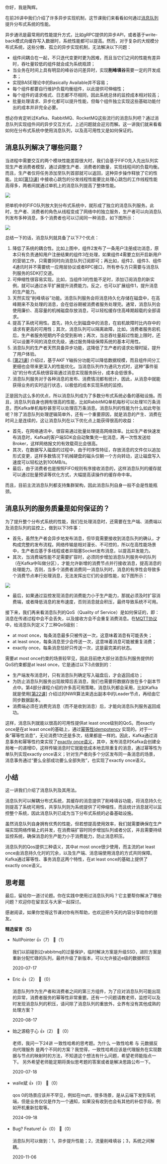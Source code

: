 你好，我是陶辉。

在前26讲中我们介绍了许多异步实现机制，这节课我们来看看如何通过[消息队列](https://zh.wikipedia.org/wiki/%E6%B6%88%E6%81%AF%E9%98%9F%E5%88%97)提升分布式系统的性能。

异步通讯是最常用的性能提升方式，比如gRPC提供的异步API，或者基于write-back模式向缓存写入数据时，系统性能都可以提高。然而，对于复杂的大规模分布式系统，这些分散、孤立的异步实现机制，无法解决以下问题：

- 组件间耦合在一起，不只迭代变更时更为困难，而且当它们之间的性能有差异时，吞吐量较低的组件就会成为系统瓶颈；
- 当业务在时间上具有明显的峰谷访问差异时，实现**削峰填谷**需要一定的开发成本；
- 实现BASE理论中的Basically Available并不容易；
- 每个组件都要自行维护负载均衡组件，以此提供可伸缩性；
- 每个组件的请求格式、日志都不尽相同，因此系统总体的监控成本相对较高；
- 批量处理请求、异步化都可以提升性能，但每个组件独立实现这些基础功能付出的成本并非完全必要。

想必你肯定听过Kafka、RabbitMQ、RocketMQ这些流行的消息队列吧？通过消息队列实现组件间的异步交互方式，上述问题就会迎刃而解。这一讲我们就来看看如何在分布式系统中使用消息队列，以及高可用性又是如何保证的。

## 消息队列解决了哪些问题？

当进程中需要交互的两个模块性能差距很大时，我们会基于FIFO先入先出队列实现生产者消费者模型，通过调整生产者、消费者的数量，实现线程间的负载均衡。而且，生产者仅将任务添加至队列首部就可以返回，这种异步操作释放了它的性能。比如[\[第13课\]](https://time.geekbang.org/column/article/240656) 中接收心跳包的分发线程性能要比处理心跳包的工作线程性能高得多，两者间就通过单机上的消息队列提高了整体性能。

![](https://static001.geekbang.org/resource/image/18/21/1865eebccb3f65c6b56d526124c8e421.png?wh=1008%2A785)

把单机中的FIFO队列放大到分布式系统中，就形成了独立的消息队列服务。此时，生产者、消费者的角色从线程变成了网络中的独立服务，生产者可以向消息队列发布多种消息，多个消费者也可以订阅同一种消息，如下图所示：

![](https://static001.geekbang.org/resource/image/9c/7c/9ca376f54a0631b7e83e9fa024e3427c.png?wh=1527%2A657)

总结一下的话，消息队列就具备了以下7个优点：

1. 降低了系统的耦合性。比如上图中，组件2发布了一条用户注册成功消息，原本只有负责通知用户注册结果的组件3在处理，如果组件4需要立刻开启新用户的营销工作，只需要同时向消息队列订阅即可；再比如，组件2、组件3、组件4通讯时并不需要统一应用层协议或者RPC接口，所有参与方只需要与消息队列服务的SDK打交道。
2. 可伸缩性很容易实现。比如，当组件3的性能不足时，添加订阅消息的新实例，就可以通过水平扩展提升消费能力。反之，也可以扩展组件1，提升消息的生产能力。
3. 天然实现“削峰填谷”功能。消息队列服务会将消息持久化存储在磁盘中，在高峰期来不及处理的消息，会在低谷期被消费者服务处理完。通常，消息队列会使用廉价、高容量的机械磁盘存放消息，可以轻松缓存住高峰期超载的全部请求。
4. 提高了系统可用性。首先，持久化到磁盘中的消息，在宕机故障时比内存中的请求有更高的可用性；其次，消息队列可以隔离故障，比如，消费者服务宕机后，生产者服务短期内不会受到影响；再次，当总吞吐量超过性能上限时，还可以设置不同的消息优先级，通过服务降级保障系统的基本可用性。
5. 消息队列的生产者天然具备异步功能，这降低了生产者的请求处理时延，提升了用户体验。
6. [\[第21课\]](https://time.geekbang.org/column/article/252741) 介绍过，基于AKF Y轴拆分功能可以降低数据规模，而且组件间分工更细也会带来更深入的性能优化。当消息队列作为通讯方式时，这种“事件驱动”的分布式系统很容易通过消息实现服务拆分，成本会低很多。
7. 消息队列服务对于各种消息的发布、消费情况都有统计，因此，从消息中就能获得业务的实时运行状态，以极低的成本实现系统的监控。

正是因为这么多的优点，所以消息队列成为了多数分布式系统必备的基础设施。而且，消息队列自身也拥有很高的性能，比如RabbitMQ单机每秒可以处理10万条消息，而Kafka单机每秒甚至可以处理百万条消息。消息队列的性能为什么如此夸张呢？除了消息队列处理逻辑简单外，还有一个重要原因，就是消息的产生、消费在时间上是连续的，这让消息队列在以下优化点上能获得很高的收益：

- 首先，在网络通讯中，很容易通过批量处理提高网络效率。比如生产者快速发布消息时，Kafka的客户端SDK会自动聚集完一批消息，再一次性发送给Broker，这样网络报文的有效载荷比会很高。
- 其次，在数据写入磁盘的过程中，由于时序性特征，存放消息的文件仅以追加形式变更，这样多数情况下机械硬盘的磁头仅朝一个方向转动，这让磁盘写入速度可以轻松达到100MB/s。
- 最后，由于消费者也是按照FIFO规则有序接收消息的，这样消息队列的缓存就可以通过批量预读等优化方式，大幅提高读操作的缓存命中率。

而且，目前主流消息队列都支持集群架构，因此消息队列自身一般不会是性能瓶颈。

## 消息队列的服务质量是如何保证的？

为了提升整个分布式系统的性能，我们在处理消息时，还需要在生产端、消费端以及消息队列的监控上，做到以下3件事：

- 首先，虽然生产者会异步地发布消息，但毕竟需要接收到消息队列的确认，才构成完整的发布流程。网络传输是相对漫长、不可控的，所以在高性能场景中，生产者应基于多线程或者非阻塞Socket发布消息，以提高并发能力。
- 其次，当消费端性能不足需要扩容时，必须同步增加消息队列服务中的队列（在Kafka中叫做分区），才能允许新增的消费节点并行接收消息，提高消息的处理能力。否则，当多个消费者消费同一消息队列时，消息的有序性会导致多个消费节点串行处理消息，无法发挥出它们的全部性能，如下图所示：

<!--THE END-->

![](https://static001.geekbang.org/resource/image/bc/46/bc9b57604b2f15cf6fb95d64af99c546.png?wh=656%2A728)

- 最后，如果通过监控发现消息的消费能力小于生产能力，那就必须及时扩容消费端，或者降低消息的发布速度，否则消息就会积压，最终导致系统不可用。

接下来，我们再来看消息队列的QoS（Quality of Service）是如何保证的，即：消息在传递过程中会不会丢失，以及接收方会不会重复消费消息。在[MQTT协议](https://en.wikipedia.org/wiki/MQTT)中，给消息队列定义了三种QoS级别：

- at most once，每条消息最多只被传送一次，这意味着消息有可能丢失；
- at least once，每条消息至少会传送一次，这意味着消息可能被重复消费；
- exactly once，每条消息恰好只传送一次，这是最完美的状态。

需要at most once约束的场景较罕见，因此目前绝大部分消息队列服务提供的QoS约束都是at least once，它是通过以下3点做到的：

- 生产端发布消息时，只有消息队列确定写入磁盘后，才会返回成功；
- 为防止消息队列服务出现故障后丢消息，我们也需要将数据存放在多个副本节点中。第4部分课程介绍的许多高可用策略，消息队列都会采用，比如Kafka就是使用[\[第22课\]](https://time.geekbang.org/column/article/254600) 介绍过的NWR算法来选出副本中的Leader节点，再经由它同步数据副本。
- 消费端必须在消费完消息（而不是收到消息）后，才能向消息队列服务返回成功。

这样，消息队列就能以很高的可用性提供at least once级别的QoS。而exactly once是在at least once的基础上，通过[幂等性idempotency](https://en.wikipedia.org/wiki/Idempotence) 实现的。对于一条“幂等性消息”，无论消费1次还是多次，结果都是一样的。因此，Kafka通过消息事务和幂等性约束实现了[exactly once语义](https://kafka.apache.org/documentation/#upgrade_11_exactly_once_semantics)，其中，发布消息时Kafka会创建全局唯一的递增ID，这样传输消息时它就能低成本地去除重复的消息，通过幂等性为单队列实现exactly once语义；针对生产者向多个分区发布同一条消息的场景，消息事务通过“要么全部成功要么全部失败”，也实现了exactly once语义。

## 小结

这一讲我们介绍了消息队列及其用法。

消息队列可以解耦分布式系统，其缓存的消息提供了削峰填谷功能，将消息持久化则提高了系统可用性，共享队列则为系统提供了可伸缩性，而且统计消息就可以监控整个系统，因此消息队列已成为当下分布式系统的必备基础设施。

虽然消息队列自身拥有优秀的性能，但若想提高使用效率，我们就需要确保在生产端实现网络传输上的并发，在消费端扩容时同步增加队列或者分区，并且需要持续监控系统，确保消息的生产能力小于消费能力，防止消息积压。

消息队列的Qos提供三种语义，其中at most once很少使用，而主流的at least once由消息持久化时的冗余，以及生产端、消息端使用消息的方式共同保障。Kafka通过幂等性、事务消息这两个特性，在at least once的基础上提供了exactly once语义。

## 思考题

最后，留给你一道讨论题。你在实践中使用过消息队列吗？它主要帮你解决了哪些问题？欢迎你在留言区与大家一起探讨。

感谢阅读，如果你觉得这节课对你有所帮助，也欢迎把今天的内容分享给你的朋友。
<div><strong>精选留言（5）</strong></div><ul>
<li><span>NullPointer</span> 👍（7） 💬（1）<p>我们以前碰到过rabbitmq的过量保护，临时解决方案是升级SSD，进阶方案是重新分配忙碌的队列，最终升级了新版本，可以允许接近e级的数据积压</p>2020-07-17</li><br/><li><span>Eric</span> 👍（2） 💬（0）<p>消息队列作为生产者和消费者之间的第三方组件，为了应对消息队列可能出现的异常，消费者服务的幂等性非常重要。还有一个问题请教老师，监控可以及时发现消息队列的积压，请问除了消息队列的重放外，业界有没有其他成熟的处理方案？</p>2020-08-17</li><br/><li><span>始之源稳于心</span> 👍（2） 💬（0）<p>老师，我问一下24讲 一致性哈希的思考题。为什么 一致性哈希 与 元数据反向代理服务 是两个不同的方案？我觉得，一致性哈希应该是代理服务在实现数据与节点的映射时的方法，不知道这个想法有什么问题，希望老师能指点一下。
另外希望老师能定期将类似思考题的答案或者是解决思路公布一下。</p>2020-07-18</li><br/><li><span>walle斌</span> 👍（0） 💬（0）<p>qos 0的场景应该并不罕见，例如在mqtt，很多场景，是从云端下发到车机端，但是业务仅仅是作为一个通知，如果没有收到也会有其他的补偿手段，例如开机重新拉取等。</p>2024-09-18</li><br/><li><span>Bug? Feature!</span> 👍（0） 💬（0）<p>消息队列可以做到：1，异步提升性能；2，流量削峰填谷；3，系统之间解耦。</p>2020-11-06</li><br/>
</ul>